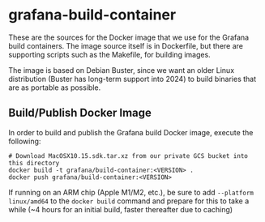 # grafana-build-container

These are the sources for the Docker image that we use for the Grafana build containers. The image source itself
is in Dockerfile, but there are supporting scripts such as the Makefile, for building images.

The image is based on Debian Buster, since we want an older Linux distribution (Buster has long-term support into 2024) to build binaries that are as portable as possible.

## Build/Publish Docker Image

In order to build and publish the Grafana build Docker image, execute the following:

```
# Download MacOSX10.15.sdk.tar.xz from our private GCS bucket into this directory
docker build -t grafana/build-container:<VERSION> .
docker push grafana/build-container:<VERSION>
```

If running on an ARM chip (Apple M1/M2, etc.), be sure to add `--platform linux/amd64` to the `docker build` command and prepare for this to take a while (~4 hours for an initial build, faster thereafter due to caching)
